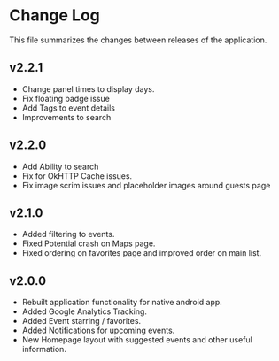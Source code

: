 Change Log
==========

This file summarizes the changes between releases of the application.

v2.2.1
---------------------
 * Change panel times to display days.
 * Fix floating badge issue
 * Add Tags to event details
 * Improvements to search

v2.2.0
---------------------
 * Add Ability to search
 * Fix for OkHTTP Cache issues.
 * Fix image scrim issues and placeholder images around guests page

v2.1.0
---------------------
 * Added filtering to events.
 * Fixed Potential crash on Maps page.
 * Fixed ordering on favorites page and improved order on main list.

v2.0.0
---------------------
 * Rebuilt application functionality for native android app.
 * Added Google Analytics Tracking.
 * Added Event starring / favorites.
 * Added Notifications for upcoming events.
 * New Homepage layout with suggested events and other useful information.
